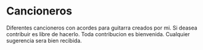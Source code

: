 # Cancioneros

Diferentes cancioneros con acordes para guitarra creados por mi.
Si deasea contribuir es libre de hacerlo. Toda contribucion es bienvenida.
Cualquier sugerencia sera bien recibida.
